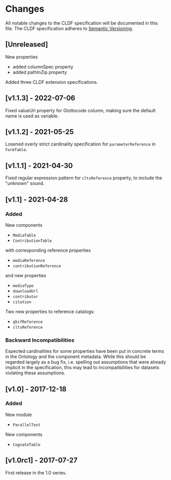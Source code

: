 
# Changes

All notable changes to the CLDF specification will be documented in this file.
The CLDF specification adheres to [Semantic Versioning](http://semver.org/spec/v2.0.0.html).

## [Unreleased]

New properties
- added columnSpec property
- added pathInZip property

Added three CLDF extension specifications.

## [v1.1.3] - 2022-07-06

Fixed valueUrl property for Glottocode column, making sure the default name is used as variable.

## [v1.1.2] - 2021-05-25

Losened overly strict cardinality specification for `parameterReference` in `FormTable`.

## [v1.1.1] - 2021-04-30

Fixed regular expression pattern for `cltsReference` property, to include the "unknown"
sound.

## [v1.1] - 2021-04-28

### Added

New components
- `MediaTable`
- `ContributionTable`

with corresponding reference properties
- `mediaReference`
- `contributionReference`

and new properties
- `mediaType`
- `downloadUrl`
- `contributor`
- `citation`

Two new properties to reference catalogs:
- `gbifReference`
- `cltsReference`


### Backward Incompatibilities

Expected cardinalities for some properties have been put in concrete terms in the
Ontology and the component metadata. While this should be regarded largely as a bug fix,
i.e. spelling out assumptions that were already implicit in the specification, this may
lead to incompatibilities for datasets violating these assumptions.


## [v1.0] - 2017-12-18

### Added

New module
- `ParallelText`

New components
- `CognateTable`


## [v1.0rc1] - 2017-07-27

First release in the 1.0 series.
